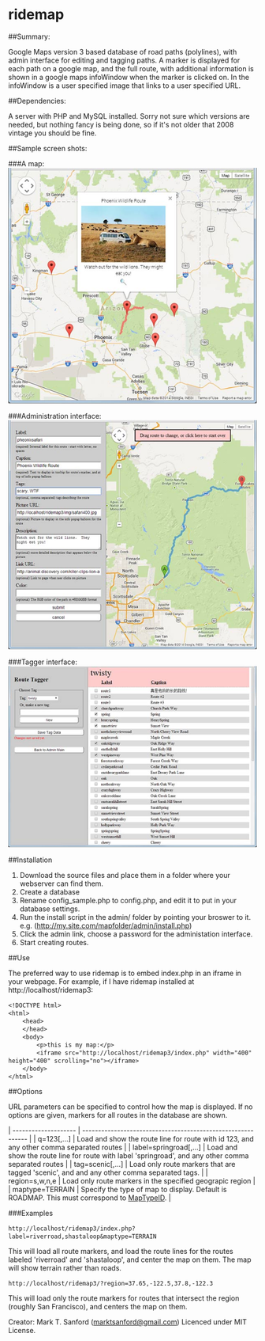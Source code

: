 # ridemap

##Summary:

Google Maps version 3 based database of road paths (polylines), with admin interface for editing and tagging paths.
A marker is displayed for each path on a google map, and the full route, with additional information
is shown in a google maps infoWindow when the marker is clicked on.   In the infoWindow is a user specified image
that links to a user specified URL.

##Dependencies:

A server with PHP and MySQL installed.   Sorry not sure which versions are needed, but nothing fancy is
being done, so if it's not older that 2008 vintage you should be fine.

##Sample screen shots:

###A map:
![Admin page](img/map-sample.jpg)

###Administration interface:
![Admin page](img/admin-sample.jpg)

###Tagger interface:
![Admin page](img/tagger-sample.jpg)

##Installation

1. Download the source files and place them in a folder where your webserver can find them.
2. Create a database
3. Rename config_sample.php to config.php, and edit it to put in your database settings. 
4. Run the install script in the admin/ folder by pointing your broswer to it.  
   e.g. (http://my.site.com/mapfolder/admin/install.php)
5. Click the admin link, choose a password for the administation interface.
6. Start creating routes.

##Use

The preferred way to use ridemap is to embed index.php in an iframe in your webpage.   For example,
if I have ridemap installed at http://localhost/ridemap3:

```
<!DOCTYPE html>
<html>
	<head>
	</head>
	<body>
		<p>this is my map:</p>
		<iframe src="http://localhost/ridemap3/index.php" width="400" height="400" scrolling="no"></iframe>
	</body>
</html>
```

##Options

URL parameters can be specified to control how the map is displayed.   If no options are given, markers for 
all routes in the database are shown.

| -------------------- | ------------------------------------------------------------ |
| q=123[,...]  | Load and show the route line for route with id 123, and any other comma separated routes |
| label=springroad[,...]  | Load and show the route line for route with label 'springroad', and any other comma separated routes |
| tag=scenic[,...] | Load only route markers that are tagged 'scenic', and and any other comma separated tags. |
| region=s,w,n,e | Load only route markers in the specified geograpic region |
| maptype=TERRAIN | Specify the type of map to display.   Default is ROADMAP.  This must correspond to [MapTypeID](https://developers.google.com/maps/documentation/javascript/reference#MapTypeId). |

###Examples

```
http://localhost/ridemap3/index.php?label=riverroad,shastaloop&maptype=TERRAIN
```

This will load all route markers, and load the route lines for the routes labeled 'riverroad' and
'shastaloop', and center the map on them.   The map will show terrain rather than roads.

```
http://localhost/ridemap3/?region=37.65,-122.5,37.8,-122.3
```

This will load only the route markers for routes that intersect the region (roughly San Francisco),
and centers the map on them.

Creator: Mark T. Sanford (marktsanford@gmail.com)
Licenced under MIT License.
